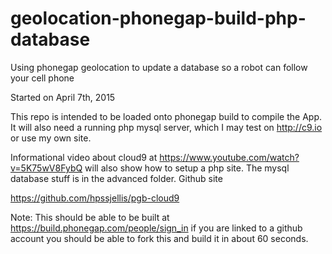 # geolocation-phonegap-build-php-database
Using phonegap geolocation to update a database so a robot can follow your cell phone



Started on April 7th, 2015

This repo is intended to be loaded onto phonegap build to compile the App. It will also need a running php mysql server, which I may test on http://c9.io or use my own site.



Informational video about cloud9 at https://www.youtube.com/watch?v=5K75wV8FybQ  will also show how to setup a php site. The mysql database stuff is in the advanced folder. Github site


https://github.com/hpssjellis/pgb-cloud9



Note: This should be able to be built at https://build.phonegap.com/people/sign_in  if you are linked to a github account you should be able to fork this and build it in about 60 seconds.

